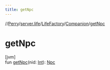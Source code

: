 ```yaml
---
title: getNpc
---
```

//[Perry](../../../../index.html)/[server.life](../../index.html)/[LifeFactory](../index.html)/[Companion](index.html)/[getNpc](get-npc.html)



# getNpc



[jvm]\
fun [getNpc](get-npc.html)(nid: [Int](https://kotlinlang.org/api/latest/jvm/stdlib/kotlin/-int/index.html)): [Npc](../../-npc/index.html)




